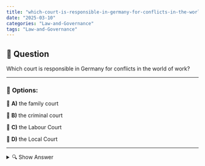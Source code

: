 ```yaml
---
title: "which-court-is-responsible-in-germany-for-conflicts-in-the-world-of-work"
date: "2025-03-10"
categories: "Law-and-Governance"
tags: "Law-and-Governance"
---
```


## 📌 **Question**

Which court is responsible in Germany for conflicts in the world of work?



---

### 📝 **Options:**

🔘 **A)** the family court

🔘 **B)** the criminal court

🔘 **C)** the Labour Court

🔘 **D)** the Local Court

---

<details>
  <summary>🔍 Show Answer</summary>

  <p>
💡  <b>Correct Answer:</b>  c
  </p>
  <p>
    📖<b>Explanation:</b>
    In Germany, the legal system is divided into different branches of the courts, each of which deals with specific conflicts. Labour disputes, such as dismissals, salary issues or collective bargaining disputes between employers and employees, require specialised court proceedings. These types of cases are not handled by general or family court instances, but by special labour courts that specialise in finding fair solutions in the working environment.
  </p>
</details>
